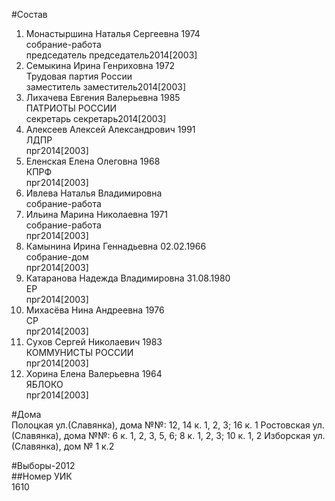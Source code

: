 #Состав  
1. Монастыршина Наталья Сергеевна 1974  
    собрание-работа  
    председатель председатель2014[2003]  
2. Семыкина Ирина Генриховна 1972  
    Трудовая партия России  
    заместитель заместитель2014[2003]  
3. Лихачева Евгения Валерьевна 1985  
    ПАТРИОТЫ РОССИИ  
    секретарь секретарь2014[2003]  
4. Алексеев Алексей Александрович 1991  
    ЛДПР  
    прг2014[2003]  
5. Еленская Елена Олеговна 1968  
    КПРФ  
    прг2014[2003]  
6. Ивлева Наталья Владимировна  
    собрание-работа  
7. Ильина Марина Николаевна 1971  
    собрание-работа  
    прг2014[2003]  
8. Камынина Ирина Геннадьевна 02.02.1966  
    собрание-дом  
    прг2014[2003]  
9. Катаранова Надежда Владимировна 31.08.1980  
    ЕР  
    прг2014[2003]  
10. Михасёва Нина Андреевна 1976  
    СР  
    прг2014[2003]  
11. Сухов Сергей Николаевич 1983  
    КОММУНИСТЫ РОССИИ  
    прг2014[2003]  
12. Хорина Елена Валерьевна 1964  
    ЯБЛОКО  
    прг2014[2003]  
  
#Дома  
Полоцкая ул.(Славянка), дома №№: 12, 14 к. 1, 2, 3; 16 к. 1 Ростовская ул.(Славянка), дома №№: 6 к. 1, 2, 3, 5, 6; 8 к. 1, 2, 3; 10 к. 1, 2 Изборская ул.(Славянка), дом № 1 к.2  
  
#Выборы-2012  
##Номер УИК  
1610  
